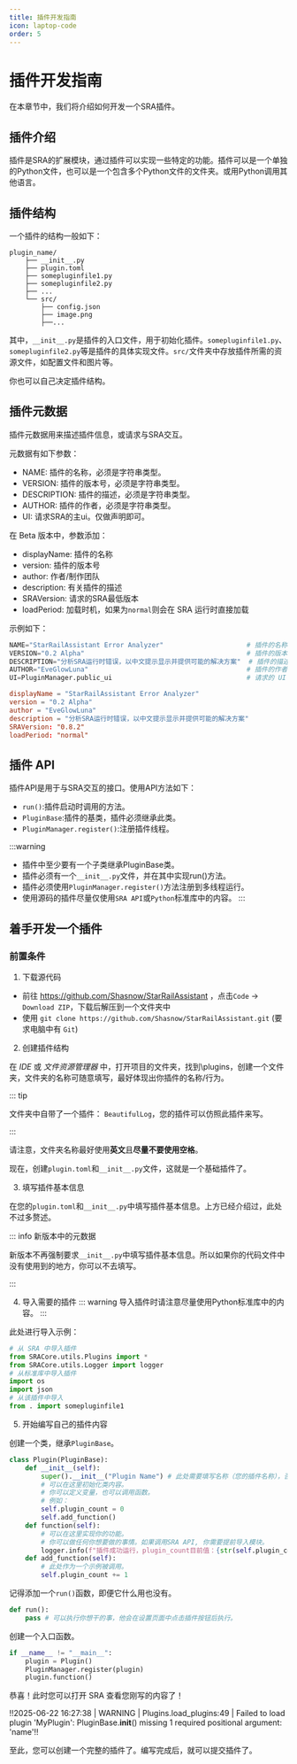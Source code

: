 ```yaml
---
title: 插件开发指南
icon: laptop-code
order: 5
---
```


# 插件开发指南

在本章节中，我们将介绍如何开发一个SRA插件。

## 插件介绍

插件是SRA的扩展模块，通过插件可以实现一些特定的功能。插件可以是一个单独的Python文件，也可以是一个包含多个Python文件的文件夹。或用Python调用其他语言。

## 插件结构

一个插件的结构一般如下：

```
plugin_name/
    ├── __init__.py
    ├── plugin.toml
    ├── somepluginfile1.py
    ├── somepluginfile2.py
    ├── ...
    └── src/
        ├── config.json
        ├── image.png
        ├──...
```

其中，`__init__.py`是插件的入口文件，用于初始化插件。`somepluginfile1.py`、`somepluginfile2.py`等是插件的具体实现文件。`src/`文件夹中存放插件所需的资源文件，如配置文件和图片等。

你也可以自己决定插件结构。

## 插件元数据
插件元数据用来描述插件信息，或请求与SRA交互。

元数据有如下参数：
- NAME: 插件的名称，必须是字符串类型。
- VERSION: 插件的版本号，必须是字符串类型。
- DESCRIPTION: 插件的描述，必须是字符串类型。
- AUTHOR: 插件的作者，必须是字符串类型。
- UI: 请求SRA的主ui。仅做声明即可。

在 Beta 版本中，参数添加：
- displayName: 插件的名称
- version: 插件的版本号
- author: 作者/制作团队
- description: 有关插件的描述
- SRAVersion: 请求的SRA最低版本
- loadPeriod: 加载时机，如果为`normal`则会在 SRA 运行时直接加载

示例如下：
```python
NAME="StarRailAssistant Error Analyzer"                     # 插件的名称
VERSION="0.2 Alpha"                                         # 插件的版本
DESCRIPTION="分析SRA运行时错误，以中文提示显示并提供可能的解决方案"  # 插件的描述
AUTHOR="EveGlowLuna"                                        # 插件的作者
UI=PluginManager.public_ui                                  # 请求的 UI
```

```toml
displayName = "StarRailAssistant Error Analyzer"
version = "0.2 Alpha"
author = "EveGlowLuna"
description = "分析SRA运行时错误，以中文提示显示并提供可能的解决方案"
SRAVersion: "0.8.2"
loadPeriod: "normal"
```

## 插件 API

插件API是用于与SRA交互的接口。使用API方法如下：
- `run()`:插件启动时调用的方法。
- `PluginBase`:插件的基类，插件必须继承此类。
- `PluginManager.register()`:注册插件线程。

:::warning
- 插件中至少要有一个子类继承PluginBase类。
- 插件必须有一个`__init__.py`文件，并在其中实现run()方法。
- 插件必须使用`PluginManager.register()`方法注册到多线程运行。
- 使用源码的插件尽量仅使用`SRA API`或`Python`标准库中的内容。
:::

## 着手开发一个插件

### 前置条件

1. 下载源代码
- 前往 https://github.com/Shasnow/StarRailAssistant ，点击`Code` -> `Download ZIP`，下载后解压到一个文件夹中
- 使用 `git clone https://github.com/Shasnow/StarRailAssistant.git` (要求电脑中有 `Git`)

2. 创建插件结构

在 *IDE* 或 *文件资源管理器* 中，打开项目的文件夹，找到\plugins，创建一个文件夹，文件夹的名称可随意填写，最好体现出你插件的名称/行为。

::: tip 

文件夹中自带了一个插件： `BeautifulLog`，您的插件可以仿照此插件来写。

:::

请注意，文件夹名称最好使用**英文**且**尽量不要使用空格**。

现在，创建`plugin.toml`和`__init__.py`文件，这就是一个基础插件了。

3. 填写插件基本信息

在您的`plugin.toml`和`__init__.py`中填写插件基本信息。上方已经介绍过，此处不过多赘述。

::: info 新版本中的元数据

新版本不再强制要求`__init__.py`中填写插件基本信息。所以如果你的代码文件中没有使用到的地方，你可以不去填写。

:::

4. 导入需要的插件
::: warning 导入插件时请注意尽量使用Python标准库中的内容。
:::

此处进行导入示例：
```python
# 从 SRA 中导入插件
from SRACore.utils.Plugins import *
from SRACore.utils.Logger import logger
# 从标准库中导入插件
import os
import json
# 从该插件中导入
from . import somepluginfile1
```

5. 开始编写自己的插件内容

创建一个类，继承`PluginBase`。

```python
class Plugin(PluginBase):
    def __init__(self):
        super().__init__("Plugin Name") # 此处需要填写名称（您的插件名称），否则会引发报错。
        # 可以在这里初始化类内容。
        # 你可以定义变量，也可以调用函数。
        # 例如：
        self.plugin_count = 0
        self.add_function()
    def function(self):
        # 可以在这里实现你的功能。
        # 你可以做任何你想要做的事情。如果调用SRA API, 你需要提前导入模块。
        logger.info(f"插件成功运行，plugin_count目前值：{str(self.plugin_count)}")
    def add_function(self):
        # 此处作为一个示例被调用。
        self.plugin_count += 1
```

记得添加一个`run()`函数，即便它什么用也没有。

```python
def run():
    pass # 可以执行你想干的事，他会在设置页面中点击插件按钮后执行。
```

创建一个入口函数。

```python
if __name__ != "__main__":
    plugin = Plugin()
    PluginManager.register(plugin)
    plugin.function()
```

恭喜！此时您可以打开 SRA 查看您刚写的内容了！

!!2025-06-22 16:27:38 | WARNING | Plugins.load_plugins:49 | Failed to load plugin 'MyPlugin': PluginBase.__init__() missing 1 required positional argument: 'name'!!

至此，您可以创建一个完整的插件了。编写完成后，就可以提交插件了。